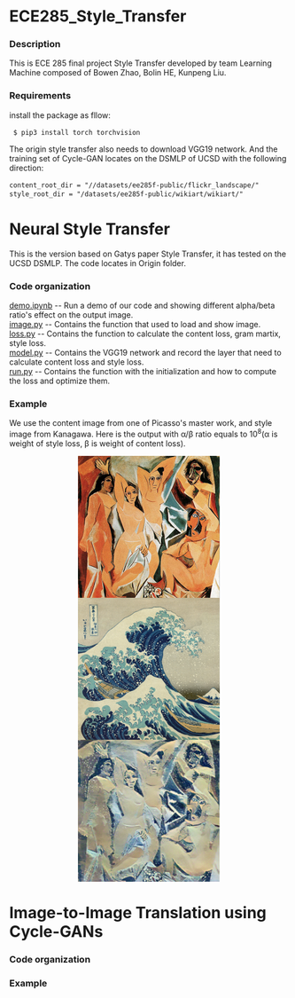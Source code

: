 # ECE285_Style_Transfer


### Description
This is ECE 285 final project Style Transfer developed by team Learning Machine composed of Bowen Zhao, Bolin HE, Kunpeng Liu.

### Requirements

install the package as fllow:
```
 $ pip3 install torch torchvision  
```
The origin style transfer also needs to download VGG19 network. And the training set of Cycle-GAN locates on the DSMLP of UCSD with the following direction:
```
content_root_dir = "//datasets/ee285f-public/flickr_landscape/"
style_root_dir = "/datasets/ee285f-public/wikiart/wikiart/"
```
  
  
  
Neural Style Transfer
===========
This is the version based on Gatys paper Style Transfer, it has tested on the UCSD DSMLP.
The code locates in Origin folder.

### Code organization

[demo.ipynb](https://github.com/Soolizo/ECE285_Style-Transfer/blob/master/Origin/Demo.ipynb) -- Run a demo of our code and showing different alpha/beta ratio's effect on the output image.  
[image.py](https://github.com/Soolizo/ECE285_Style-Transfer/blob/master/Origin/image.py) -- Contains the function that used to load and show image.  
[loss.py](https://github.com/Soolizo/ECE285_Style-Transfer/blob/master/Origin/loss.py) -- Contains the function to calculate the content loss, gram martix, style loss.  
[model.py](https://github.com/Soolizo/ECE285_Style-Transfer/blob/master/Origin/model.py) -- Contains the VGG19 network and record the layer that need to calculate content loss and style loss.  
[run.py](https://github.com/Soolizo/ECE285_Style-Transfer/blob/master/Origin/run.py) -- Contains the function with the initialization and how to compute the loss and optimize them.  
  

### Example
We use the content image from one of Picasso's master work, and style image from Kanagawa. Here is the output with α/β ratio equals to 10<sup>8</sup>(α is weight of style loss, β is weight of content loss).

<div align=center />
<img src="Origin/image/Cubic.png" width = "256" height = "256" alt="Content" align=center />

<img src="Origin/image/Kanagawa.png" width = "256" height = "256" alt="Style" align=center />

<img src="Origin/image/result.png" width = "256" height = "256" alt="Result" align=center />
</div>

  
Image-to-Image Translation using Cycle-GANs
===========



### Code organization


### Example

